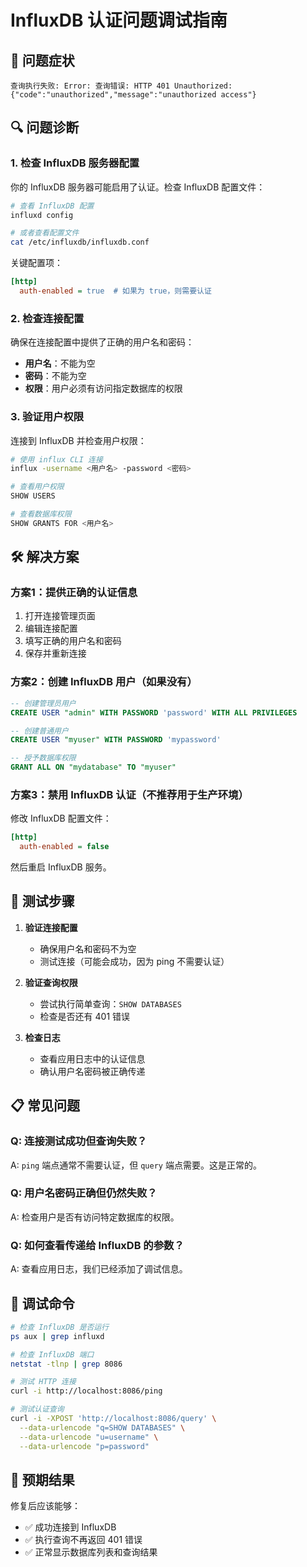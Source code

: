 # InfluxDB 认证问题调试指南

## 🔧 问题症状
```
查询执行失败: Error: 查询错误: HTTP 401 Unauthorized: {"code":"unauthorized","message":"unauthorized access"}
```

## 🔍 问题诊断

### 1. 检查 InfluxDB 服务器配置
你的 InfluxDB 服务器可能启用了认证。检查 InfluxDB 配置文件：

```bash
# 查看 InfluxDB 配置
influxd config

# 或者查看配置文件
cat /etc/influxdb/influxdb.conf
```

关键配置项：
```ini
[http]
  auth-enabled = true  # 如果为 true，则需要认证
```

### 2. 检查连接配置
确保在连接配置中提供了正确的用户名和密码：

- **用户名**：不能为空
- **密码**：不能为空
- **权限**：用户必须有访问指定数据库的权限

### 3. 验证用户权限
连接到 InfluxDB 并检查用户权限：

```bash
# 使用 influx CLI 连接
influx -username <用户名> -password <密码>

# 查看用户权限
SHOW USERS

# 查看数据库权限
SHOW GRANTS FOR <用户名>
```

## 🛠️ 解决方案

### 方案1：提供正确的认证信息
1. 打开连接管理页面
2. 编辑连接配置
3. 填写正确的用户名和密码
4. 保存并重新连接

### 方案2：创建 InfluxDB 用户（如果没有）
```sql
-- 创建管理员用户
CREATE USER "admin" WITH PASSWORD 'password' WITH ALL PRIVILEGES

-- 创建普通用户
CREATE USER "myuser" WITH PASSWORD 'mypassword'

-- 授予数据库权限
GRANT ALL ON "mydatabase" TO "myuser"
```

### 方案3：禁用 InfluxDB 认证（不推荐用于生产环境）
修改 InfluxDB 配置文件：
```ini
[http]
  auth-enabled = false
```
然后重启 InfluxDB 服务。

## 🧪 测试步骤

1. **验证连接配置**
   - 确保用户名和密码不为空
   - 测试连接（可能会成功，因为 ping 不需要认证）

2. **验证查询权限**
   - 尝试执行简单查询：`SHOW DATABASES`
   - 检查是否还有 401 错误

3. **检查日志**
   - 查看应用日志中的认证信息
   - 确认用户名密码被正确传递

## 📋 常见问题

### Q: 连接测试成功但查询失败？
A: `ping` 端点通常不需要认证，但 `query` 端点需要。这是正常的。

### Q: 用户名密码正确但仍然失败？
A: 检查用户是否有访问特定数据库的权限。

### Q: 如何查看传递给 InfluxDB 的参数？
A: 查看应用日志，我们已经添加了调试信息。

## 🔧 调试命令

```bash
# 检查 InfluxDB 是否运行
ps aux | grep influxd

# 检查 InfluxDB 端口
netstat -tlnp | grep 8086

# 测试 HTTP 连接
curl -i http://localhost:8086/ping

# 测试认证查询
curl -i -XPOST 'http://localhost:8086/query' \
  --data-urlencode "q=SHOW DATABASES" \
  --data-urlencode "u=username" \
  --data-urlencode "p=password"
```

## 🎯 预期结果

修复后应该能够：
- ✅ 成功连接到 InfluxDB
- ✅ 执行查询不再返回 401 错误
- ✅ 正常显示数据库列表和查询结果 